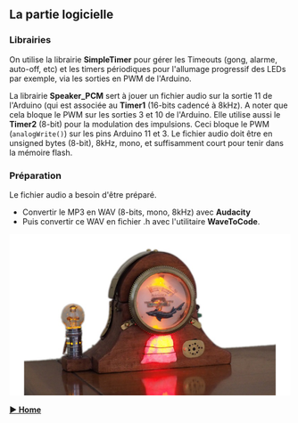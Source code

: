 ## La partie logicielle

### Librairies

On utilise la librairie **SimpleTimer** pour gérer les Timeouts (gong, alarme, auto-off, etc) et les timers périodiques pour l'allumage progressif des LEDs par exemple, via les sorties en PWM de l'Arduino.  

La librairie **Speaker\_PCM** sert à jouer un fichier audio sur la sortie 11 de l'Arduino (qui est associée au **Timer1** (16-bits cadencé à 8kHz). A noter que cela bloque le PWM sur les sorties 3 et 10 de l'Arduino. Elle utilise aussi le **Timer2** (8-bit) pour la modulation des impulsions. Ceci bloque le PWM (`analogWrite()`) sur les pins Arduino 11 et 3. Le fichier audio doit être en unsigned bytes (8-bit), 8kHz, mono, et suffisamment court pour tenir dans la mémoire flash.

### Préparation

Le fichier audio a besoin d'être préparé.

- Convertir le MP3 en WAV (8-bits, mono, 8kHz) avec **Audacity**
- Puis convertir ce WAV en fichier .h avec l'utilitaire **WaveToCode**.


![arditime](../images/arditime.png)



**[► Home](../index/md)**